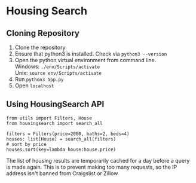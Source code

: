 # Housing Search
## Cloning Repository
1. Clone the repository
2. Ensure that python3 is installed. Check via `python3 --version`
3. Open the python virtual environment from command line. \
Windows: `./env/Scripts/activate` \
Unix: `source env/Scripts/activate`
4. Run `python3 app.py`
5. Open `localhost`

## Using HousingSearch API
```
from utils import Filters, House
from housingsearch import search_all

filters = Filters(price=2000, baths=2, beds=4)
houses: list[House] = search_all(filters)
# sort by price
houses.sort(key=lambda house:house.price)
```
The list of housing results are temporarily cached for a day before a query is made again. This is to prevent 
making too many requests, so the IP address isn't banned from Craigslist or Zillow.


